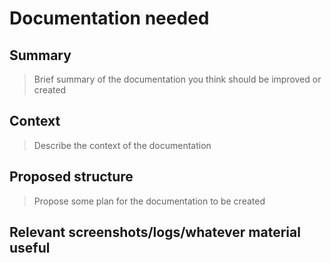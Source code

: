# Documentation needed

## Summary

> Brief summary of the documentation you think should be improved or created

## Context

> Describe the context of the documentation

## Proposed structure

> Propose some plan for the documentation to be created

## Relevant screenshots/logs/whatever material useful
